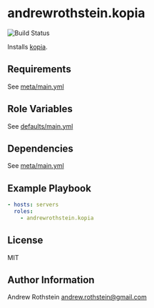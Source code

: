 andrewrothstein.kopia
=========

![Build Status](https://github.com/andrewrothstein/ansible-kopia/actions/workflows/build.yml/badge.svg)

Installs [kopia](https://kopia.io/).

Requirements
------------

See [meta/main.yml](meta/main.yml)

Role Variables
--------------

See [defaults/main.yml](defaults/main.yml)

Dependencies
------------

See [meta/main.yml](meta/main.yml)

Example Playbook
----------------

```yml
- hosts: servers
  roles:
    - andrewrothstein.kopia
```

License
-------

MIT

Author Information
------------------

Andrew Rothstein <andrew.rothstein@gmail.com>
